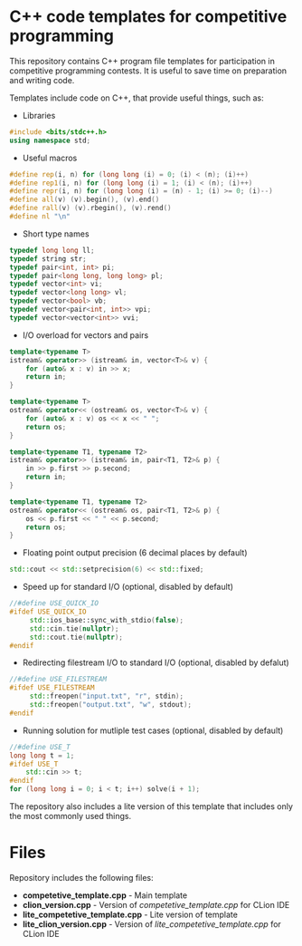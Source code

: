 # C++ code templates for competitive programming
This repository contains C++ program file templates for participation in competitive programming contests. It is useful to save time on preparation and writing code.

Templates include code on C++, that provide useful things, such as:
 - Libraries
```cpp
#include <bits/stdc++.h>
using namespace std;
```
 - Useful macros
```cpp
#define rep(i, n) for (long long (i) = 0; (i) < (n); (i)++)
#define rep1(i, n) for (long long (i) = 1; (i) < (n); (i)++)
#define repr(i, n) for (long long (i) = (n) - 1; (i) >= 0; (i)--)
#define all(v) (v).begin(), (v).end()
#define rall(v) (v).rbegin(), (v).rend()
#define nl "\n"
```
- Short type names
```cpp
typedef long long ll;
typedef string str;
typedef pair<int, int> pi;
typedef pair<long long, long long> pl;
typedef vector<int> vi;
typedef vector<long long> vl;
typedef vector<bool> vb;
typedef vector<pair<int, int>> vpi;
typedef vector<vector<int>> vvi;
```
 - I/O overload for vectors and pairs
```cpp
template<typename T>
istream& operator>> (istream& in, vector<T>& v) {
    for (auto& x : v) in >> x;
    return in;
}

template<typename T>
ostream& operator<< (ostream& os, vector<T>& v) {
    for (auto& x : v) os << x << " ";
    return os;
}

template<typename T1, typename T2>
istream& operator>> (istream& in, pair<T1, T2>& p) {
    in >> p.first >> p.second;
    return in;
}

template<typename T1, typename T2>
ostream& operator<< (ostream& os, pair<T1, T2>& p) {
    os << p.first << " " << p.second;
    return os;
}
```
 - Floating point output precision (6 decimal places by default)
```cpp
std::cout << std::setprecision(6) << std::fixed;
```
 - Speed up for standard I/O (optional, disabled by default)
```cpp
//#define USE_QUICK_IO
#ifdef USE_QUICK_IO
     std::ios_base::sync_with_stdio(false);
     std::cin.tie(nullptr);
     std::cout.tie(nullptr);
#endif
```
 - Redirecting filestream I/O to standard I/O (optional, disabled by defalut)
```cpp
//#define USE_FILESTREAM
#ifdef USE_FILESTREAM
     std::freopen("input.txt", "r", stdin);
     std::freopen("output.txt", "w", stdout);
#endif
```
 - Running solution for mutliple test cases (optional, disabled by default)
```cpp
//#define USE_T
long long t = 1;
#ifdef USE_T
    std::cin >> t;
#endif
for (long long i = 0; i < t; i++) solve(i + 1);
```

The repository also includes a lite version of this template that includes only the most commonly used things.

# Files
Repository includes the following files:
 - **competetive_template.cpp** - Main template
 - **clion_version.cpp** - Version of *competetive_template.cpp* for CLion IDE
 - **lite_competetive_template.cpp** - Lite version of template
 - **lite_clion_version.cpp** - Version of *lite_competetive_template.cpp* for CLion IDE
